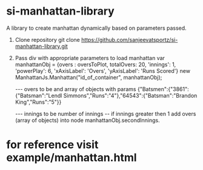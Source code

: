 # si-manhattan-library
A library to create manhattan dynamically based on parameters passed.

1. Clone repository
	git clone https://github.com/sanjeevatsportz/si-manhattan-library.git

2. Pass div with appropriate parameters to load manhattan
	var manhattanObj = {overs : oversToPlot, totalOvers: 20, 'innings': 1, 'powerPlay': 6, 'xAxisLabel': 'Overs', 'yAxisLabel': 'Runs Scored'}
	new ManhattanJs.Manhattan("id_of_container", manhattanObj);

	--- overs to be and array of objects with params 
		{"Batsmen":{"3861":{"Batsman":"Lendl Simmons","Runs":"4"},"64543":{"Batsman":"Brandon King","Runs":"5"}}

	--- innings to be number of innings
		-- if innings greater then 1 add overs (array of objects) into node manhattanObj.secondInnings.



# for reference visit example/manhattan.html
